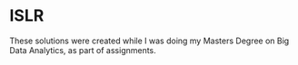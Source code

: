 # ISLR
These solutions were created while I was doing my Masters Degree on Big Data Analytics, as part of assignments.
